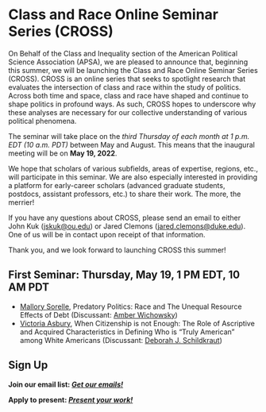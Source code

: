 # Class and Race Online Seminar Series (CROSS)

On Behalf of the Class and Inequality section of the American Political Science Association (APSA), we are pleased to announce that, beginning this summer, we will be launching the Class and Race Online Seminar Series (CROSS). CROSS is an online series that seeks to spotlight research that evaluates the intersection of class and race within the study of politics. Across both time and space, class and race have shaped and continue to shape politics in profound ways. As such, CROSS hopes to underscore why these analyses are necessary for our collective understanding of various political phenomena.

The seminar will take place on the *third Thursday of each month at 1 p.m. EDT (10 a.m. PDT)* between May and August. This means that the inaugural meeting will be on **May 19, 2022**.

We hope that scholars of various subfields, areas of expertise, regions, etc., will participate in this seminar. We are also especially interested in providing a platform for early-career scholars (advanced graduate students, postdocs, assistant professors, etc.) to share their work. The more, the merrier!

If you have any questions about CROSS, please send an email to either John Kuk (jskuk@ou.edu) or Jared Clemons (jared.clemons@duke.edu). One of us will be in contact upon receipt of that information.

Thank you, and we look forward to launching CROSS this summer!

## First Seminar: Thursday, May 19, 1 PM EDT, 10 AM PDT

- [Mallory Sorelle](http://www.mallorysorelle.com/), Predatory Politics: Race and The Unequal Resource Effects of Debt (Discussant: [Amber Wichowsky](https://amberwichowsky.com/))
- [Victoria Asbury](https://victoriaasbury.com/), When Citizenship is not Enough: The Role of Ascriptive and Acquired Characteristics in Defining Who is “Truly American” among White Americans (Discussant: [Deborah J. Schildkraut](https://sites.tufts.edu/deborahschildkraut/))

## Sign Up

**Join our email list: [*Get our emails!*](https://forms.gle/fCvUJ42AdVq3DZ4V6)**

**Apply to present: [*Present your work!*](https://forms.gle/jwcLXcLBnsQzL4MZ9)**


